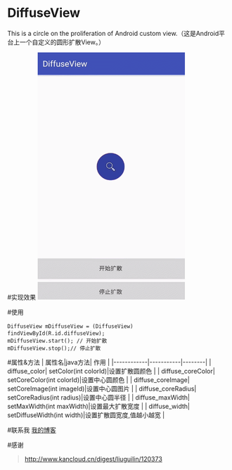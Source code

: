 # DiffuseView
This is a circle on the proliferation of Android custom view.（这是Android平台上一个自定义的圆形扩散View。）

#实现效果
![](https://github.com/Airsaid/DiffuseView/blob/master/DiffuseView.gif)  

#使用
```
DiffuseView mDiffuseView = (DiffuseView) findViewById(R.id.diffuseView);
mDiffuseView.start(); // 开始扩散
mDiffuseView.stop();// 停止扩散
```

#属性&方法
| 属性名|java方法| 作用 |
|------------|-----------|--------|
| diffuse_color| setColor(int colorId)|设置扩散圆颜色 |
| diffuse_coreColor| setCoreColor(int colorId)|设置中心圆颜色 |
| diffuse_coreImage| setCoreImage(int imageId)|设置中心圆图片 |
| diffuse_coreRadius| setCoreRadius(int radius)|设置中心圆半径 |
| diffuse_maxWidth| setMaxWidth(int maxWidth)|设置最大扩散宽度 |
| diffuse_width| setDiffuseWidth(int width)|设置扩散圆宽度,值越小越宽 |

#联系我
[我的博客](http://blog.csdn.net/airsaid "http://blog.csdn.net/airsaid")  

#感谢
> http://www.kancloud.cn/digest/liuguilin/120373
